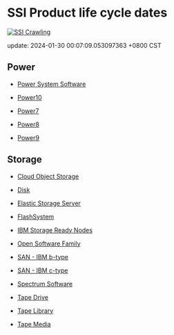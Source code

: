 # SSI Product life cycle dates

[![SSI Crawling](https://github.com/cage1016/ssi-life-cycle-dates/actions/workflows/crawling.yml/badge.svg)](https://github.com/cage1016/ssi-life-cycle-dates/actions/workflows/crawling.yml)

update: 2024-01-30 00:07:09.053097363 +0800 CST




## Power



- [Power System Software](power-system-software/index.md)


- [Power10](power10/index.md)


- [Power7](power7/index.md)


- [Power8](power8/index.md)


- [Power9](power9/index.md)





## Storage



- [Cloud Object Storage](cloud-object-storage/index.md)


- [Disk](disk/index.md)


- [Elastic Storage Server](elastic-storage-server/index.md)


- [FlashSystem](flash-system/index.md)


- [IBM Storage Ready Nodes](ibm-storage-ready-nodes/index.md)


- [Open Software Family](open-software-family/index.md)


- [SAN - IBM b-type](san-ibm-b-type/index.md)


- [SAN - IBM c-type](san-ibm-c-type/index.md)


- [Spectrum Software](spectrum-software/index.md)


- [Tape Drive](tape-drive/index.md)


- [Tape Library](tape-library/index.md)


- [Tape Media](tape-media/index.md)


